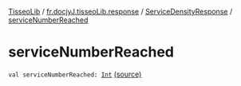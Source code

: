 [TisseoLib](../../index.md) / [fr.docjyJ.tisseoLib.response](../index.md) / [ServiceDensityResponse](index.md) / [serviceNumberReached](./service-number-reached.md)

# serviceNumberReached

`val serviceNumberReached: `[`Int`](https://kotlinlang.org/api/latest/jvm/stdlib/kotlin/-int/index.html) [(source)](https://github.com/docjyJ/TisseoLib/tree/master/src/main/kotlin/fr/docjyJ/tisseoLib/response/ServiceDensityResponse.kt#L22)